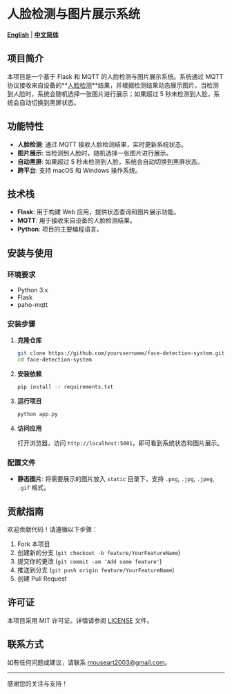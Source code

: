 # 人脸检测与图片展示系统

**[English](README.md)** | **[中文简体]()**

## 项目简介

本项目是一个基于 Flask 和 MQTT 的人脸检测与图片展示系统。系统通过 MQTT 协议接收来自设备的**[人脸检测](https://sensecraft.seeed.cc/ai/#/model/detail?id=60769&tab=public)**结果，并根据检测结果动态展示图片。当检测到人脸时，系统会随机选择一张图片进行展示；如果超过 5 秒未检测到人脸，系统会自动切换到黑屏状态。

## 功能特性

- **人脸检测**: 通过 MQTT 接收人脸检测结果，实时更新系统状态。
- **图片展示**: 当检测到人脸时，随机选择一张图片进行展示。
- **自动黑屏**: 如果超过 5 秒未检测到人脸，系统会自动切换到黑屏状态。
- **跨平台**: 支持 macOS 和 Windows 操作系统。

## 技术栈

- **Flask**: 用于构建 Web 应用，提供状态查询和图片展示功能。
- **MQTT**: 用于接收来自设备的人脸检测结果。
- **Python**: 项目的主要编程语言。

## 安装与使用

### 环境要求

- Python 3.x
- Flask
- paho-mqtt

### 安装步骤

1. **克隆仓库**

   ```bash
   git clone https://github.com/yourusername/face-detection-system.git
   cd face-detection-system
   ```
2. **安装依赖**

   ```bash
   pip install -r requirements.txt
   ```
3. **运行项目**

   ```bash
   python app.py
   ```
4. **访问应用**

   打开浏览器，访问 `http://localhost:5001`，即可看到系统状态和图片展示。

### 配置文件

- **静态图片**: 将需要展示的图片放入 `static` 目录下，支持 `.png`, `.jpg`, `.jpeg`, `.gif` 格式。

## 贡献指南

欢迎贡献代码！请遵循以下步骤：

1. Fork 本项目
2. 创建新的分支 (`git checkout -b feature/YourFeatureName`)
3. 提交你的更改 (`git commit -am 'Add some feature'`)
4. 推送到分支 (`git push origin feature/YourFeatureName`)
5. 创建 Pull Request

## 许可证

本项目采用 MIT 许可证。详情请参阅 [LICENSE](LICENSE) 文件。

## 联系方式

如有任何问题或建议，请联系 [mouseart2003@gmail.com](mouseart2003@gmail.com)。

---

感谢您的关注与支持！
